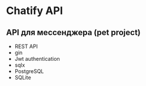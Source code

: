 # Chatify API
## API для мессенджера (pet project)
- REST API
- gin
- Jwt authentication
- sqlx
- PostgreSQL
- SQLite
